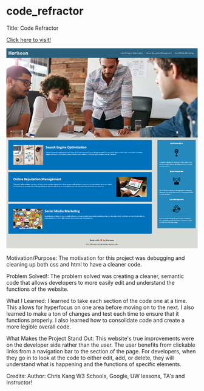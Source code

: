 # code_refractor

Title: Code Refractor 

[Click here to visit!](https://kjman26.github.io/code_refractor/)

![Screenshot](./assets/images/screenshot_01_Challenge.png)


Motivation/Purpose: The motivation for this project was debugging and cleaning up both css and html to have a cleaner code.

Problem Solved!: The problem solved was creating a cleaner, semantic code that allows developers to more easily edit and understand the functions of the website.

What I Learned: I learned to take each section of the code one at a time. This allows for hyperfocus on one area before moving on to the next. I also learned to make a ton of changes and test each time to ensure that it functions properly. I also learned how to consolidate code and create a more legible overall code.

What Makes the Project Stand Out: This website's true improvements were on the developer side rather than the user. The user benefits from clickable links from a navigation bar to the section of the page. For developers, when they go in to look at the code to either edit, add, or delete, they will understand what is happening and the functions of specific elements.

Credits: Author: Chris Kang
W3 Schools, Google, UW lessons, TA's and Instructor!